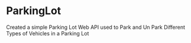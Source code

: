 # ParkingLot

Created a simple Parking Lot Web API used to Park and Un Park Different Types of Vehicles in a Parking Lot
